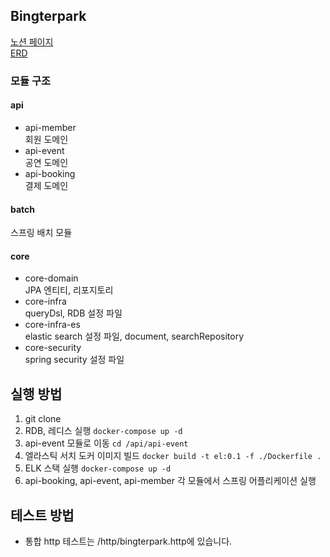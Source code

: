 ## Bingterpark
[노션 페이지](https://www.notion.so/backend-devcourse/2-BingterPark-4ecfb3943d9c4a8f9bb83f72876b6a80)  
[ERD](https://www.erdcloud.com/d/ZadArGCaQXFcxZuu8)
### 모듈 구조
#### api
- api-member   
회원 도메인
- api-event   
공연 도메인
- api-booking   
결제 도메인
#### batch
스프링 배치 모듈
#### core
- core-domain   
JPA 엔티티, 리포지토리 
- core-infra   
queryDsl, RDB 설정 파일
- core-infra-es   
elastic search 설정 파일, document, searchRepository
- core-security   
spring security 설정 파일
## 실행 방법
1. git clone
2. RDB, 레디스 실행 ```docker-compose up -d```
3. api-event 모듈로 이동 ```cd /api/api-event```
4. 엘라스틱 서치 도커 이미지 빌드 ```docker build -t el:0.1 -f ./Dockerfile .```
5. ELK 스택 실행 ```docker-compose up -d```
6. api-booking, api-event, api-member 각 모듈에서 스프링 어플리케이션 실행
## 테스트 방법
- 통합 http 테스트는 /http/bingterpark.http에 있습니다.
